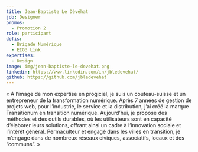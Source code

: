 ```yaml
---
title: Jean-Baptiste Le Dévéhat
job: Designer
promos:
  - Promotion 2
role: participant
defis:
  - Brigade Numérique
  - EIG3 Link
expertises:
  - Design
image: img/jean-baptiste-le-devehat.png
linkedin: https://www.linkedin.com/in/jbledevehat/
github: https://github.com/jbledevehat
---
```


« À l’image de mon expertise en progiciel, je suis un couteau-suisse et un entrepreneur de la transformation numérique. Après 7 années de gestion de projets web, pour l’industrie, le service et la distribution, j’ai créé la marque Transitionum en transition numérique. Aujourd’hui, je propose des méthodes et des outils durables, où les utilisateurs sont en capacité d’élaborer leurs solutions, offrant ainsi un cadre à l’innovation sociale et l’intérêt général. Permaculteur et engagé dans les villes en transition, je m’engage dans de nombreux réseaux civiques, associatifs, locaux et des “communs”. »
